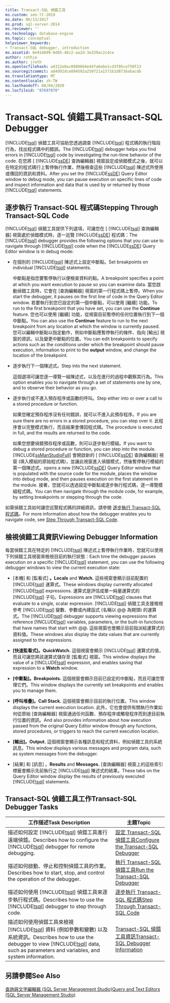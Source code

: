 ```yaml
---
title: Transact-SQL 偵錯工具
ms.custom: seo-lt-2019
ms.date: 06/13/2017
ms.prod: sql-server-2014
ms.reviewer: ''
ms.technology: database-engine
ms.topic: conceptual
helpviewer_keywords:
- Transact-SQL debugger, introduction
ms.assetid: 6e914699-0d85-46c2-aa2d-3e339ac2c4ce
author: rothja
ms.author: jroth
ms.openlocfilehash: a4312e8ac0989664e447a6ebe1cd3f05ce750f23
ms.sourcegitcommit: ad4d92dce894592a259721a1571b1d8736abacdb
ms.translationtype: MT
ms.contentlocale: zh-TW
ms.lasthandoff: 08/04/2020
ms.locfileid: "87697870"
---
```

# <a name="transact-sql-debugger"></a><span data-ttu-id="53c3f-102">Transact-SQL 偵錯工具</span><span class="sxs-lookup"><span data-stu-id="53c3f-102">Transact-SQL Debugger</span></span>
  <span data-ttu-id="53c3f-103">[!INCLUDE[tsql](../../includes/tsql-md.md)] 偵錯工具可協助您透過調查 [!INCLUDE[tsql](../../includes/tsql-md.md)] 程式碼的執行階段行為，找出程式碼中的錯誤。</span><span class="sxs-lookup"><span data-stu-id="53c3f-103">The [!INCLUDE[tsql](../../includes/tsql-md.md)] debugger helps you find errors in [!INCLUDE[tsql](../../includes/tsql-md.md)] code by investigating the run-time behavior of the code.</span></span> <span data-ttu-id="53c3f-104">在您將 [ [!INCLUDE[ssDE](../../includes/ssde-md.md)] 查詢編輯器] 視窗設定成偵錯模式之後，就可以在特定的程式碼行上暫停執行作業，然後檢查這些 [!INCLUDE[tsql](../../includes/tsql-md.md)] 陳述式所使用或傳回的資訊和資料。</span><span class="sxs-lookup"><span data-stu-id="53c3f-104">After you set the [!INCLUDE[ssDE](../../includes/ssde-md.md)] Query Editor window to debug mode, you can pause execution on specific lines of code and inspect information and data that is used by or returned by those [!INCLUDE[tsql](../../includes/tsql-md.md)] statements.</span></span>  
  
## <a name="stepping-through-transact-sql-code"></a><span data-ttu-id="53c3f-105">逐步執行 Transact-SQL 程式碼</span><span class="sxs-lookup"><span data-stu-id="53c3f-105">Stepping Through Transact-SQL Code</span></span>  
 <span data-ttu-id="53c3f-106">[!INCLUDE[tsql](../../includes/tsql-md.md)] 偵錯工具提供下列選項，可讓您在 [ [!INCLUDE[tsql](../../includes/tsql-md.md)] 查詢編輯器] 視窗處於偵錯模式時，逐一巡覽 [!INCLUDE[ssDE](../../includes/ssde-md.md)] 程式碼：</span><span class="sxs-lookup"><span data-stu-id="53c3f-106">The [!INCLUDE[tsql](../../includes/tsql-md.md)] debugger provides the following options that you can use to navigate through [!INCLUDE[tsql](../../includes/tsql-md.md)] code when the [!INCLUDE[ssDE](../../includes/ssde-md.md)] Query Editor window is in debug mode:</span></span>  
  
-   <span data-ttu-id="53c3f-107">在個別的 [!INCLUDE[tsql](../../includes/tsql-md.md)] 陳述式上設定中斷點。</span><span class="sxs-lookup"><span data-stu-id="53c3f-107">Set breakpoints on individual [!INCLUDE[tsql](../../includes/tsql-md.md)] statements.</span></span>  
  
     <span data-ttu-id="53c3f-108">中斷點是指您要暫停執行以便檢查資料的點。</span><span class="sxs-lookup"><span data-stu-id="53c3f-108">A breakpoint specifies a point at which you want execution to pause so you can examine data.</span></span> <span data-ttu-id="53c3f-109">當您啟動偵錯工具時，它會在 [查詢編輯器] 視窗的第一行程式碼上暫停。</span><span class="sxs-lookup"><span data-stu-id="53c3f-109">When you start the debugger, it pauses on the first line of code in the Query Editor window.</span></span> <span data-ttu-id="53c3f-110">若要執行到您已設定的第一個中斷點，可以使用 [繼續]  功能。</span><span class="sxs-lookup"><span data-stu-id="53c3f-110">To run to the first breakpoint that you have set, you can use the **Continue** feature.</span></span> <span data-ttu-id="53c3f-111">您也可以使用 [繼續]  功能，從視窗目前暫停的任何位置執行到下一個中斷點。</span><span class="sxs-lookup"><span data-stu-id="53c3f-111">You can also use the **Continue** feature to run to the next breakpoint from any location at which the window is currently paused.</span></span> <span data-ttu-id="53c3f-112">您可以編輯中斷點以指定動作，例如中斷點應暫停執行的條件、指向 [輸出]  視窗的資訊，以及變更中斷點的位置。</span><span class="sxs-lookup"><span data-stu-id="53c3f-112">You can edit breakpoints to specify actions such as the conditions under which the breakpoint should pause execution, information to print to the **output** window, and change the location of the breakpoint.</span></span>  
  
-   <span data-ttu-id="53c3f-113">逐步執行下一個陳述式。</span><span class="sxs-lookup"><span data-stu-id="53c3f-113">Step into the next statement.</span></span>  
  
     <span data-ttu-id="53c3f-114">這個選項可讓您逐一導覽一組陳述式，以及在進行的過程中觀察其行為。</span><span class="sxs-lookup"><span data-stu-id="53c3f-114">This option enables you to navigate through a set of statements one by one, and to observe their behavior as you go.</span></span>  
  
-   <span data-ttu-id="53c3f-115">逐步執行或不進入預存程序或函數的呼叫。</span><span class="sxs-lookup"><span data-stu-id="53c3f-115">Step either into or over a call to a stored procedure or function.</span></span>  
  
     <span data-ttu-id="53c3f-116">如果您確定預存程序沒有任何錯誤，就可以不進入此預存程序。</span><span class="sxs-lookup"><span data-stu-id="53c3f-116">If you are sure there are no errors in a stored procedure, you can step over it.</span></span> <span data-ttu-id="53c3f-117">此程序會以完整模式執行，而且結果會傳回程式碼。</span><span class="sxs-lookup"><span data-stu-id="53c3f-117">The procedure is executed in full, and the results are returned to the code.</span></span>  
  
     <span data-ttu-id="53c3f-118">如果您想要偵錯預存程序或函數，則可以逐步執行模組。</span><span class="sxs-lookup"><span data-stu-id="53c3f-118">If you want to debug a stored procedure or function, you can step into the module.</span></span> [!INCLUDE[ssManStudioFull](../../includes/ssmanstudiofull-md.md)] <span data-ttu-id="53c3f-119">會開啟新的 [ [!INCLUDE[ssDE](../../includes/ssde-md.md)] 查詢編輯器] 視窗 (填入模組的原始程式碼)，並讓此視窗進入偵錯模式，然後暫停執行模組的第一個陳述式。</span><span class="sxs-lookup"><span data-stu-id="53c3f-119">opens a new [!INCLUDE[ssDE](../../includes/ssde-md.md)] Query Editor window that is populated with the source code for the module, places the window into debug mode, and then pauses execution on the first statement in the module.</span></span> <span data-ttu-id="53c3f-120">接著，您就可以透過設定中斷點或逐步執行程式碼，逐一導覽模組程式碼。</span><span class="sxs-lookup"><span data-stu-id="53c3f-120">You can then navigate through the module code, for example, by setting breakpoints or stepping through the code.</span></span>  
  
 <span data-ttu-id="53c3f-121">如需偵錯工具如何讓您巡覽程式碼的詳細資訊，請參閱 [逐步執行 Transact-SQL 程式碼](step-through-transact-sql-code.md)。</span><span class="sxs-lookup"><span data-stu-id="53c3f-121">For more information about how the debugger enables you to navigate code, see [Step Through Transact-SQL Code](step-through-transact-sql-code.md).</span></span>  
  
## <a name="viewing-debugger-information"></a><span data-ttu-id="53c3f-122">檢視偵錯工具資訊</span><span class="sxs-lookup"><span data-stu-id="53c3f-122">Viewing Debugger Information</span></span>  
 <span data-ttu-id="53c3f-123">每當偵錯工具在特定的 [!INCLUDE[tsql](../../includes/tsql-md.md)] 陳述式上暫停執行作業時，您就可以使用下列偵錯工具視窗來檢視目前的執行狀態：</span><span class="sxs-lookup"><span data-stu-id="53c3f-123">Each time the debugger pauses execution on a specific [!INCLUDE[tsql](../../includes/tsql-md.md)] statement, you can use the following debugger windows to view the current execution state:</span></span>  
  
-   <span data-ttu-id="53c3f-124">[本機]  和 [監看式] **。**</span><span class="sxs-lookup"><span data-stu-id="53c3f-124">**Locals** and **Watch.**</span></span> <span data-ttu-id="53c3f-125">這些視窗會顯示目前配置的 [!INCLUDE[tsql](../../includes/tsql-md.md)] 運算式。</span><span class="sxs-lookup"><span data-stu-id="53c3f-125">These windows display currently allocated [!INCLUDE[tsql](../../includes/tsql-md.md)] expressions.</span></span> <span data-ttu-id="53c3f-126">運算式是評估成單一純量運算式的 [!INCLUDE[tsql](../../includes/tsql-md.md)] 子句。</span><span class="sxs-lookup"><span data-stu-id="53c3f-126">Expressions are [!INCLUDE[tsql](../../includes/tsql-md.md)] clauses that evaluate to a single, scalar expression.</span></span> <span data-ttu-id="53c3f-127">[!INCLUDE[tsql](../../includes/tsql-md.md)] 偵錯工具支援檢視參考 [!INCLUDE[tsql](../../includes/tsql-md.md)] 變數、參數或內建函式 (名稱以 @@ 為開頭) 的運算式。</span><span class="sxs-lookup"><span data-stu-id="53c3f-127">The [!INCLUDE[tsql](../../includes/tsql-md.md)] debugger supports viewing expressions that reference [!INCLUDE[tsql](../../includes/tsql-md.md)] variables, parameters, or the built-in functions that have names that start with @@.</span></span> <span data-ttu-id="53c3f-128">這些視窗也會顯示目前指派給運算式的資料值。</span><span class="sxs-lookup"><span data-stu-id="53c3f-128">These windows also display the data values that are currently assigned to the expressions.</span></span>  
  
-   <span data-ttu-id="53c3f-129">**[快速監看式]。**</span><span class="sxs-lookup"><span data-stu-id="53c3f-129">**QuickWatch.**</span></span> <span data-ttu-id="53c3f-130">這個視窗會顯示 [!INCLUDE[tsql](../../includes/tsql-md.md)] 運算式的值，而且可讓您將該運算式儲存至 [監看式]  視窗。</span><span class="sxs-lookup"><span data-stu-id="53c3f-130">This window displays the value of a [!INCLUDE[tsql](../../includes/tsql-md.md)] expression, and enables saving that expression to a **Watch** window.</span></span>  
  
-   <span data-ttu-id="53c3f-131">**[中斷點]。**</span><span class="sxs-lookup"><span data-stu-id="53c3f-131">**Breakpoints.**</span></span> <span data-ttu-id="53c3f-132">這個視窗會顯示目前已設定的中斷點，而且可讓您管理它們。</span><span class="sxs-lookup"><span data-stu-id="53c3f-132">This window displays the currently set breakpoints and enables you to manage them.</span></span>  
  
-   <span data-ttu-id="53c3f-133">**[呼叫堆疊]。**</span><span class="sxs-lookup"><span data-stu-id="53c3f-133">**Call Stack.**</span></span> <span data-ttu-id="53c3f-134">這個視窗會顯示目前的執行位置。</span><span class="sxs-lookup"><span data-stu-id="53c3f-134">This window displays the current execution location.</span></span> <span data-ttu-id="53c3f-135">此外，它也會提供有關執行作業如何從原始 [查詢編輯器] 視窗通過任何函數、預存程序或觸發程序而到達目前執行位置的資訊。</span><span class="sxs-lookup"><span data-stu-id="53c3f-135">And also provides information about how execution passed from the original Query Editor window through any functions, stored procedures, or triggers to reach the current execution location.</span></span>  
  
-   <span data-ttu-id="53c3f-136">**[輸出]。**</span><span class="sxs-lookup"><span data-stu-id="53c3f-136">**Output.**</span></span> <span data-ttu-id="53c3f-137">這個視窗會顯示各種訊息和程式資料，例如偵錯工具的系統訊息。</span><span class="sxs-lookup"><span data-stu-id="53c3f-137">This window displays various messages and program data, such as system messages from the debugger.</span></span>  
  
-   <span data-ttu-id="53c3f-138">[結果]  和 [訊息]  。</span><span class="sxs-lookup"><span data-stu-id="53c3f-138">**Results** and **Messages.**</span></span> <span data-ttu-id="53c3f-139">[查詢編輯器] 視窗上的這些索引標籤會顯示先前執行之 [!INCLUDE[tsql](../../includes/tsql-md.md)] 陳述式的結果。</span><span class="sxs-lookup"><span data-stu-id="53c3f-139">These tabs on the Query Editor window display the results of previously executed [!INCLUDE[tsql](../../includes/tsql-md.md)] statements.</span></span>  
  
## <a name="transact-sql-debugger-tasks"></a><span data-ttu-id="53c3f-140">Transact-SQL 偵錯工具工作</span><span class="sxs-lookup"><span data-stu-id="53c3f-140">Transact-SQL Debugger Tasks</span></span>  
  
|<span data-ttu-id="53c3f-141">工作描述</span><span class="sxs-lookup"><span data-stu-id="53c3f-141">Task Description</span></span>|<span data-ttu-id="53c3f-142">主題</span><span class="sxs-lookup"><span data-stu-id="53c3f-142">Topic</span></span>|  
|----------------------|-----------|  
|<span data-ttu-id="53c3f-143">描述如何設定 [!INCLUDE[tsql](../../includes/tsql-md.md)] 偵錯工具進行遠端偵錯。</span><span class="sxs-lookup"><span data-stu-id="53c3f-143">Describes how to configure the [!INCLUDE[tsql](../../includes/tsql-md.md)] debugger for remote debugging.</span></span>|[<span data-ttu-id="53c3f-144">設定 Transact-SQL 偵錯工具</span><span class="sxs-lookup"><span data-stu-id="53c3f-144">Configure the Transact-SQL Debugger</span></span>](configure-firewall-rules-before-running-the-tsql-debugger.md)|  
|<span data-ttu-id="53c3f-145">描述如何啟動、停止和控制偵錯工具的作業。</span><span class="sxs-lookup"><span data-stu-id="53c3f-145">Describes how to start, stop, and control the operation of the debugger.</span></span>|[<span data-ttu-id="53c3f-146">執行 Transact-SQL 偵錯工具</span><span class="sxs-lookup"><span data-stu-id="53c3f-146">Run the Transact-SQL Debugger</span></span>](transact-sql-debugger.md)|  
|<span data-ttu-id="53c3f-147">描述如何使用 [!INCLUDE[tsql](../../includes/tsql-md.md)] 偵錯工具來逐步執行程式碼。</span><span class="sxs-lookup"><span data-stu-id="53c3f-147">Describes how to use the [!INCLUDE[tsql](../../includes/tsql-md.md)] debugger to step through code.</span></span>|[<span data-ttu-id="53c3f-148">逐步執行 Transact-SQL 程式碼</span><span class="sxs-lookup"><span data-stu-id="53c3f-148">Step Through Transact-SQL Code</span></span>](step-through-transact-sql-code.md)|  
|<span data-ttu-id="53c3f-149">描述如何使用偵錯工具來檢視 [!INCLUDE[tsql](../../includes/tsql-md.md)] 資料 (例如參數和變數) 以及系統資訊。</span><span class="sxs-lookup"><span data-stu-id="53c3f-149">Describes how to use the debugger to view [!INCLUDE[tsql](../../includes/tsql-md.md)] data, such as parameters and variables, and system information.</span></span>|[<span data-ttu-id="53c3f-150">Transact-SQL 偵錯工具資訊</span><span class="sxs-lookup"><span data-stu-id="53c3f-150">Transact-SQL Debugger Information</span></span>](transact-sql-debugger-information.md)|  
  
## <a name="see-also"></a><span data-ttu-id="53c3f-151">另請參閱</span><span class="sxs-lookup"><span data-stu-id="53c3f-151">See Also</span></span>  
 [<span data-ttu-id="53c3f-152">查詢與文字編輯器 &#40;SQL Server Management Studio&#41;</span><span class="sxs-lookup"><span data-stu-id="53c3f-152">Query and Text Editors &#40;SQL Server Management Studio&#41;</span></span>](../scripting/query-and-text-editors-sql-server-management-studio.md)  
  
  
